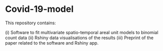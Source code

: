 # Covid-19-model
This repository contains:

(i) Software to fit multivariate spatio-temporal areal unit models to binomial count data
(ii) Rshiny data visualisations of the results
(iii) Preprint of the paper related to the software and Rshiny app.
